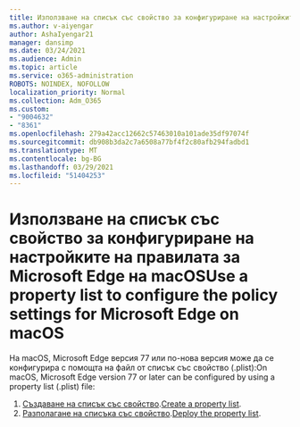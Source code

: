 ```yaml
---
title: Използване на списък със свойство за конфигуриране на настройките на правилата за Microsoft Edge на macOS
ms.author: v-aiyengar
author: AshaIyengar21
manager: dansimp
ms.date: 03/24/2021
ms.audience: Admin
ms.topic: article
ms.service: o365-administration
ROBOTS: NOINDEX, NOFOLLOW
localization_priority: Normal
ms.collection: Adm_O365
ms.custom:
- "9004632"
- "8361"
ms.openlocfilehash: 279a42acc12662c57463010a101ade35df97074f
ms.sourcegitcommit: db908b3da2c7a6508a77bf4f2c80afb294fadbd1
ms.translationtype: MT
ms.contentlocale: bg-BG
ms.lasthandoff: 03/29/2021
ms.locfileid: "51404253"
---
```

# <a name="use-a-property-list-to-configure-the-policy-settings-for-microsoft-edge-on-macos"></a><span data-ttu-id="cb928-102">Използване на списък със свойство за конфигуриране на настройките на правилата за Microsoft Edge на macOS</span><span class="sxs-lookup"><span data-stu-id="cb928-102">Use a property list to configure the policy settings for Microsoft Edge on macOS</span></span>

<span data-ttu-id="cb928-103">На macOS, Microsoft Edge версия 77 или по-нова версия може да се конфигурира с помощта на файл от списък със свойство (.plist):</span><span class="sxs-lookup"><span data-stu-id="cb928-103">On macOS, Microsoft Edge version 77 or later can be configured by using a property list (.plist) file:</span></span>

1. <span data-ttu-id="cb928-104">[Създаване на списък със свойство](https://go.microsoft.com/fwlink/?linkid=2134726).</span><span class="sxs-lookup"><span data-stu-id="cb928-104">[Create a property list](https://go.microsoft.com/fwlink/?linkid=2134726).</span></span>
1. <span data-ttu-id="cb928-105">[Разполагане на списъка със свойство](https://go.microsoft.com/fwlink/?linkid=2134727).</span><span class="sxs-lookup"><span data-stu-id="cb928-105">[Deploy the property list](https://go.microsoft.com/fwlink/?linkid=2134727).</span></span>
